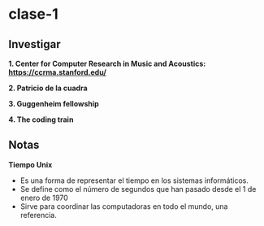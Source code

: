 # clase-1

## Investigar

**1. Center for Computer Research in Music and Acoustics:**
__https://ccrma.stanford.edu/__

**2. Patricio de la cuadra**

**3. Guggenheim fellowship**

**4. The coding train**


## Notas

**Tiempo Unix**
- Es una forma de representar el tiempo en los sistemas informáticos.
- Se define como el número de segundos que han pasado desde el 1 de enero de 1970
- Sirve para coordinar las computadoras en todo el mundo, una referencia.

